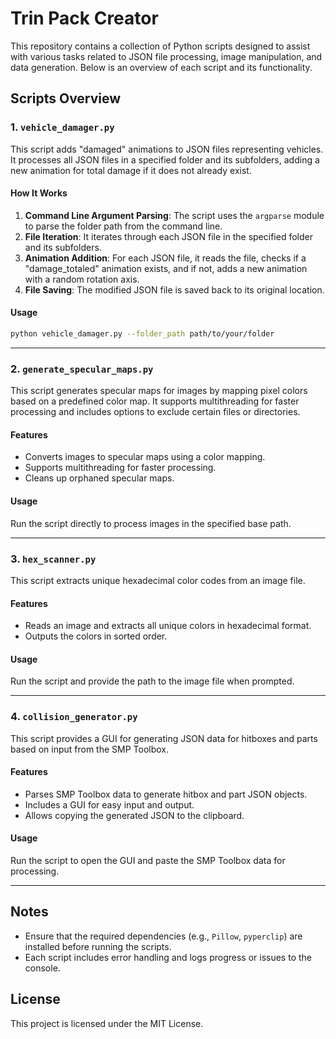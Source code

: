 # Trin Pack Creator

This repository contains a collection of Python scripts designed to assist with various tasks related to JSON file processing, image manipulation, and data generation. Below is an overview of each script and its functionality.

## Scripts Overview

### 1. `vehicle_damager.py`

This script adds "damaged" animations to JSON files representing vehicles. It processes all JSON files in a specified folder and its subfolders, adding a new animation for total damage if it does not already exist.

#### How It Works

1. **Command Line Argument Parsing**: The script uses the `argparse` module to parse the folder path from the command line.
2. **File Iteration**: It iterates through each JSON file in the specified folder and its subfolders.
3. **Animation Addition**: For each JSON file, it reads the file, checks if a "damage_totaled" animation exists, and if not, adds a new animation with a random rotation axis.
4. **File Saving**: The modified JSON file is saved back to its original location.

#### Usage

```sh
python vehicle_damager.py --folder_path path/to/your/folder
```

---

### 2. `generate_specular_maps.py`

This script generates specular maps for images by mapping pixel colors based on a predefined color map. It supports multithreading for faster processing and includes options to exclude certain files or directories.

#### Features

- Converts images to specular maps using a color mapping.
- Supports multithreading for faster processing.
- Cleans up orphaned specular maps.

#### Usage

Run the script directly to process images in the specified base path.

---

### 3. `hex_scanner.py`

This script extracts unique hexadecimal color codes from an image file.

#### Features

- Reads an image and extracts all unique colors in hexadecimal format.
- Outputs the colors in sorted order.

#### Usage

Run the script and provide the path to the image file when prompted.

---

### 4. `collision_generator.py`

This script provides a GUI for generating JSON data for hitboxes and parts based on input from the SMP Toolbox.

#### Features

- Parses SMP Toolbox data to generate hitbox and part JSON objects.
- Includes a GUI for easy input and output.
- Allows copying the generated JSON to the clipboard.

#### Usage

Run the script to open the GUI and paste the SMP Toolbox data for processing.

---

## Notes

- Ensure that the required dependencies (e.g., `Pillow`, `pyperclip`) are installed before running the scripts.
- Each script includes error handling and logs progress or issues to the console.

## License

This project is licensed under the MIT License.